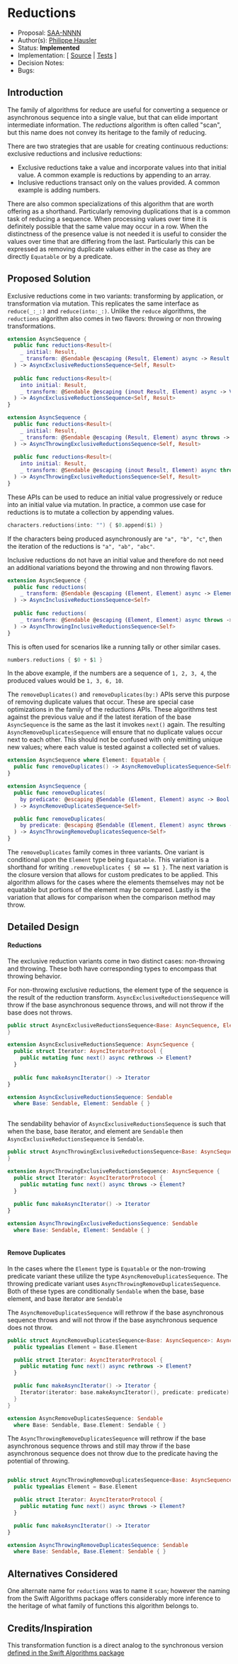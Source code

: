 # Reductions
* Proposal: [SAA-NNNN](https://github.com/apple/swift-async-algorithms/blob/main/Evolution/NNNN-reductions.md)
* Author(s): [Philippe Hausler](https://github.com/phausler)
* Status: **Implemented**
* Implementation: [
[Source](https://github.com/apple/swift-async-algorithms/blob/main/Sources/AsyncAlgorithms/AsyncExclusiveReductionsSequence.swift) |
[Tests](https://github.com/apple/swift-async-algorithms/blob/main/Tests/AsyncAlgorithmsTests/TestReductions.swift)
]
* Decision Notes:
* Bugs:

## Introduction

The family of algorithms for reduce are useful for converting a sequence or asynchronous sequence into a single value, but that can elide important intermediate information. The _reductions_ algorithm is often called "scan", but this name does not convey its heritage to the family of reducing.

There are two strategies that are usable for creating continuous reductions: exclusive reductions and inclusive reductions:

 * Exclusive reductions take a value and incorporate values into that initial value. A common example is reductions by appending to an array.
 * Inclusive reductions transact only on the values provided. A common example is adding numbers. 

 There are also common specializations of this algorithm that are worth offering as a shorthand. Particularly removing duplications that is a common task of reducing a sequence. When processing values over time it is definitely possible that the same value may occur in a row. When the distinctness of the presence value is not needed it is useful to consider the values over time that are differing from the last. Particularly this can be expressed as removing duplicate values either in the case as they are directly `Equatable` or by a predicate.

## Proposed Solution

Exclusive reductions come in two variants: transforming by application, or transformation via mutation. This replicates the same interface as `reduce(_:_:)` and `reduce(into:_:)`. Unlike the `reduce` algorithms, the `reductions` algorithm also comes in two flavors: throwing or non throwing transformations.

```swift
extension AsyncSequence {
  public func reductions<Result>(
    _ initial: Result, 
    _ transform: @Sendable @escaping (Result, Element) async -> Result
  ) -> AsyncExclusiveReductionsSequence<Self, Result>
  
  public func reductions<Result>(
    into initial: Result, 
    _ transform: @Sendable @escaping (inout Result, Element) async -> Void
  ) -> AsyncExclusiveReductionsSequence<Self, Result>
}

extension AsyncSequence {
  public func reductions<Result>(
    _ initial: Result, 
    _ transform: @Sendable @escaping (Result, Element) async throws -> Result
  ) -> AsyncThrowingExclusiveReductionsSequence<Self, Result>
  
  public func reductions<Result>(
    into initial: Result, 
    _ transform: @Sendable @escaping (inout Result, Element) async throws -> Void
  ) -> AsyncThrowingExclusiveReductionsSequence<Self, Result>
}
```

These APIs can be used to reduce an initial value progressively or reduce into an initial value via mutation. In practice, a common use case for reductions is to mutate a collection by appending values.

```swift
characters.reductions(into: "") { $0.append($1) }
```

If the characters being produced asynchronously are `"a", "b", "c"`, then the iteration of the reductions is `"a", "ab", "abc"`.

Inclusive reductions do not have an initial value and therefore do not need an additional variations beyond the throwing and non throwing flavors. 

```swift
extension AsyncSequence {
  public func reductions(
    _ transform: @Sendable @escaping (Element, Element) async -> Element
  ) -> AsyncInclusiveReductionsSequence<Self>
  
  public func reductions(
    _ transform: @Sendable @escaping (Element, Element) async throws -> Element
  ) -> AsyncThrowingInclusiveReductionsSequence<Self>
}
```

This is often used for scenarios like a running tally or other similar cases.

```swift
numbers.reductions { $0 + $1 }
```

In the above example, if the numbers are a sequence of `1, 2, 3, 4`, the produced values would be `1, 3, 6, 10`.

The `removeDuplicates()` and `removeDuplicates(by:)` APIs serve this purpose of removing duplicate values that occur. These are special case optimizations in the family of the reductions APIs. These algorithms test against the previous value and if the latest iteration of the base `AsyncSequence` is the same as the last it invokes `next()` again. The resulting `AsyncRemoveDuplicatesSequence` will ensure that no duplicate values occur next to each other. This should not be confused with only emitting unique new values; where each value is tested against a collected set of values.

```swift
extension AsyncSequence where Element: Equatable {
  public func removeDuplicates() -> AsyncRemoveDuplicatesSequence<Self>
}

extension AsyncSequence {
  public func removeDuplicates(
    by predicate: @escaping @Sendable (Element, Element) async -> Bool
  ) -> AsyncRemoveDuplicatesSequence<Self>

  public func removeDuplicates(
    by predicate: @escaping @Sendable (Element, Element) async throws -> Bool
  ) -> AsyncThrowingRemoveDuplicatesSequence<Self>
}
```

The `removeDuplicates` family comes in three variants. One variant is conditional upon the `Element` type being `Equatable`. This variation is a shorthand for writing `.removeDuplicates { $0 == $1 }`. The next variation is the closure version that allows for custom predicates to be applied. This algorithm allows for the cases where the elements themselves may not be equatable but portions of the element may be compared. Lastly is the variation that allows for comparison when the comparison method may throw.

## Detailed Design

#### Reductions

The exclusive reduction variants come in two distinct cases: non-throwing and throwing. These both have corresponding types to encompass that throwing behavior.

For non-throwing exclusive reductions, the element type of the sequence is the result of the reduction transform. `AsyncExclusiveReductionsSequence` will throw if the base asynchronous sequence throws, and will not throw if the base does not throws.

```swift
public struct AsyncExclusiveReductionsSequence<Base: AsyncSequence, Element> {
}

extension AsyncExclusiveReductionsSequence: AsyncSequence {
  public struct Iterator: AsyncIteratorProtocol {
    public mutating func next() async rethrows -> Element?
  }
  
  public func makeAsyncIterator() -> Iterator
}

extension AsyncExclusiveReductionsSequence: Sendable 
  where Base: Sendable, Element: Sendable { }
  
```

The sendability behavior of `AsyncExclusiveReductionsSequence` is such that when the base, base iterator, and element are `Sendable` then `AsyncExclusiveReductionsSequence` is `Sendable`.

```swift
public struct AsyncThrowingExclusiveReductionsSequence<Base: AsyncSequence, Element> {
}

extension AsyncThrowingExclusiveReductionsSequence: AsyncSequence {
  public struct Iterator: AsyncIteratorProtocol {
    public mutating func next() async throws -> Element?
  }
  
  public func makeAsyncIterator() -> Iterator
}

extension AsyncThrowingExclusiveReductionsSequence: Sendable 
  where Base: Sendable, Element: Sendable { }
  
```

#### Remove Duplicates

In the cases where the `Element` type is `Equatable` or the non-trowing predicate variant these utilize the type `AsyncRemoveDuplicatesSequence`. The throwing predicate variant uses `AsyncThrowingRemoveDuplicatesSequence`. Both of these types are conditionally `Sendable` when the base, base element, and base iterator are `Sendable`

The `AsyncRemoveDuplicatesSequence` will rethrow if the base asynchronous sequence throws and will not throw if the base asynchronous sequence does not throw.

```swift
public struct AsyncRemoveDuplicatesSequence<Base: AsyncSequence>: AsyncSequence {
  public typealias Element = Base.Element

  public struct Iterator: AsyncIteratorProtocol {
    public mutating func next() async rethrows -> Element?
  }

  public func makeAsyncIterator() -> Iterator {
    Iterator(iterator: base.makeAsyncIterator(), predicate: predicate)
  }
}

extension AsyncRemoveDuplicatesSequence: Sendable
  where Base: Sendable, Base.Element: Sendable { }

```

The `AsyncThrowingRemoveDuplicatesSequence` will rethrow if the base asynchronous sequence throws and still may throw if the base asynchronous sequence does not throw due to the predicate having the potential of throwing.

```swift

public struct AsyncThrowingRemoveDuplicatesSequence<Base: AsyncSequence>: AsyncSequence {
  public typealias Element = Base.Element

  public struct Iterator: AsyncIteratorProtocol {
    public mutating func next() async throws -> Element?
  }

  public func makeAsyncIterator() -> Iterator
}

extension AsyncThrowingRemoveDuplicatesSequence: Sendable
  where Base: Sendable, Base.Element: Sendable { }

```

## Alternatives Considered

One alternate name for `reductions` was to name it `scan`; however the naming from the Swift Algorithms package offers considerably more inference to the heritage of what family of functions this algorithm belongs to.

## Credits/Inspiration

This transformation function is a direct analog to the synchronous version [defined in the Swift Algorithms package](https://github.com/apple/swift-algorithms/blob/main/Guides/Reductions.md)
